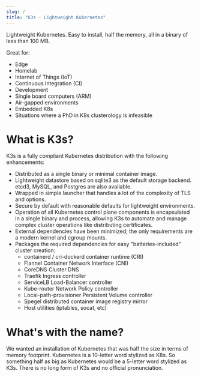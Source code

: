 ```yaml
---
slug: /
title: "K3s - Lightweight Kubernetes"
---
```


Lightweight Kubernetes. Easy to install, half the memory, all in a binary of less than 100 MB.

Great for:

* Edge
* Homelab
* Internet of Things (IoT)
* Continuous Integration (CI)
* Development
* Single board computers (ARM)
* Air-gapped environments
* Embedded K8s
* Situations where a PhD in K8s clusterology is infeasible

# What is K3s?

K3s is a fully compliant Kubernetes distribution with the following enhancements:

* Distributed as a single binary or minimal container image.
* Lightweight datastore based on sqlite3 as the default storage backend. etcd3, MySQL, and Postgres are also available.
* Wrapped in simple launcher that handles a lot of the complexity of TLS and options.
* Secure by default with reasonable defaults for lightweight environments.
* Operation of all Kubernetes control plane components is encapsulated in a single binary and process, allowing K3s to automate and manage complex cluster operations like distributing certificates.
* External dependencies have been minimized; the only requirements are a modern kernel and cgroup mounts.
* Packages the required dependencies for easy "batteries-included" cluster creation:
    * containerd / cri-dockerd container runtime (CRI)
    * Flannel Container Network Interface (CNI)
    * CoreDNS Cluster DNS
    * Traefik Ingress controller
    * ServiceLB Load-Balancer controller
    * Kube-router Network Policy controller
    * Local-path-provisioner Persistent Volume controller
    * Spegel distributed container image registry mirror
    * Host utilities (iptables, socat, etc)

# What's with the name?

We wanted an installation of Kubernetes that was half the size in terms of memory footprint. Kubernetes is a 10-letter word stylized as K8s. So something half as big as Kubernetes would be a 5-letter word stylized as K3s. There is no long form of K3s and no official pronunciation.
